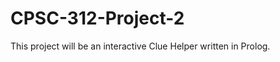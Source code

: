 CPSC-312-Project-2
==================

This project will be an interactive Clue Helper written in Prolog. 
